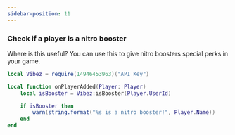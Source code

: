 ```yaml
---
sidebar-position: 11
---
```


### Check if a player is a nitro booster
Where is this useful? You can use this to give nitro boosters special perks in your game.

```lua
local Vibez = require(14946453963)("API Key")

local function onPlayerAdded(Player: Player)
    local isBooster = Vibez:isBooster(Player.UserId)

    if isBooster then
        warn(string.format("%s is a nitro booster!", Player.Name))
    end
end
```